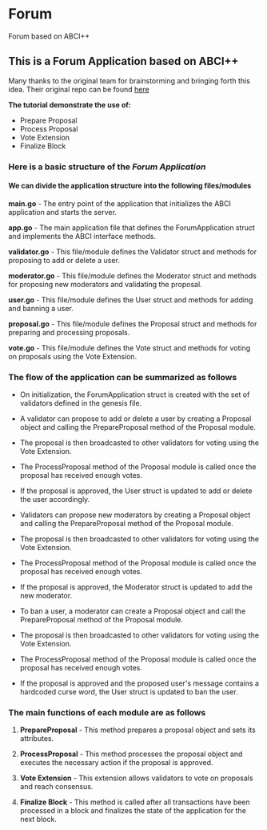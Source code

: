 # Forum

Forum based on ABCI++

## This is a Forum Application based on ABCI++

Many thanks to the original team for brainstorming and bringing forth this idea. Their original repo can be found [here](https://github.com/interchainio/forum)

**The tutorial demonstrate the use of:**

- Prepare Proposal
- Process Proposal
- Vote Extension
- Finalize Block

### Here is a basic structure of the *Forum Application*

#### We can divide the application structure into the following files/modules

**main.go** - The entry point of the application that initializes the ABCI application and starts the server.

**app.go** - The main application file that defines the ForumApplication struct and implements the ABCI interface methods.

**validator.go** - This file/module defines the Validator struct and methods for proposing to add or delete a user.

**moderator.go** - This file/module defines the Moderator struct and methods for proposing new moderators and validating the proposal.

**user.go** - This file/module defines the User struct and methods for adding and banning a user.

**proposal.go** - This file/module defines the Proposal struct and methods for preparing and processing proposals.

**vote.go** - This file/module defines the Vote struct and methods for voting on proposals using the Vote Extension.

### The flow of the application can be summarized as follows

- On initialization, the ForumApplication struct is created with the set of validators defined in the genesis file.

- A validator can propose to add or delete a user by creating a Proposal object and calling the PrepareProposal method of the Proposal module.

- The proposal is then broadcasted to other validators for voting using the Vote Extension.

- The ProcessProposal method of the Proposal module is called once the proposal has received enough votes.

- If the proposal is approved, the User struct is updated to add or delete the user accordingly.

- Validators can propose new moderators by creating a Proposal object and calling the PrepareProposal method of the Proposal module.

- The proposal is then broadcasted to other validators for voting using the Vote Extension.

- The ProcessProposal method of the Proposal module is called once the proposal has received enough votes.

- If the proposal is approved, the Moderator struct is updated to add the new moderator.

- To ban a user, a moderator can create a Proposal object and call the PrepareProposal method of the Proposal module.

- The proposal is then broadcasted to other validators for voting using the Vote Extension.

- The ProcessProposal method of the Proposal module is called once the proposal has received enough votes.

- If the proposal is approved and the proposed user's message contains a hardcoded curse word, the User struct is updated to ban the user.

### The main functions of each module are as follows

1. **PrepareProposal** - This method prepares a proposal object and sets its attributes.

2. **ProcessProposal** - This method processes the proposal object and executes the necessary action if the proposal is approved.

3. **Vote Extension** - This extension allows validators to vote on proposals and reach consensus.

4. **Finalize Block** - This method is called after all transactions have been processed in a block and finalizes the state of the application for the next block.
